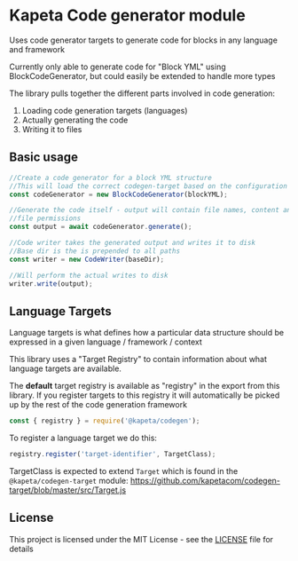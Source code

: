 # Kapeta Code generator module

Uses code generator targets to generate code for blocks in any language and framework

Currently only able to generate code for "Block YML" using BlockCodeGenerator, but could easily be extended to handle more types

The library pulls together the different parts involved in code generation:

1. Loading code generation targets (languages)
1. Actually generating the code
1. Writing it to files

## Basic usage

```javascript
//Create a code generator for a block YML structure
//This will load the correct codegen-target based on the configuration in the YML
const codeGenerator = new BlockCodeGenerator(blockYML);

//Generate the code itself - output will contain file names, content and
//file permissions
const output = await codeGenerator.generate();

//Code writer takes the generated output and writes it to disk
//Base dir is the is prepended to all paths
const writer = new CodeWriter(baseDir);

//Will perform the actual writes to disk
writer.write(output);
```

## Language Targets

Language targets is what defines how a particular data structure should be expressed in a given language / framework / context

This library uses a "Target Registry" to contain information about what language targets are available.

The **default** target registry is available as "registry" in the export from this library. If you register targets to this registry it will automatically be picked up by the rest of the code generation framework

```javascript
const { registry } = require('@kapeta/codegen');
```

To register a language target we do this:

```javascript
registry.register('target-identifier', TargetClass);
```

TargetClass is expected to extend `Target` which is found in the `@kapeta/codegen-target` module: https://github.com/kapetacom/codegen-target/blob/master/src/Target.js

## License

This project is licensed under the MIT License - see the [LICENSE](LICENSE) file for details